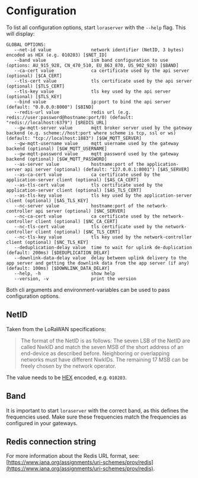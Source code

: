 # Configuration

To list all configuration options, start `loraserver` with the `--help`
flag. This will display:

```
GLOBAL OPTIONS:
   --net-id value               network identifier (NetID, 3 bytes) encoded as HEX (e.g. 010203) [$NET_ID]
   --band value                 ism band configuration to use (options: AU_915_928, CN_470_510, EU_863_870, US_902_928) [$BAND]
   --ca-cert value              ca certificate used by the api server (optional) [$CA_CERT]
   --tls-cert value             tls certificate used by the api server (optional) [$TLS_CERT]
   --tls-key value              tls key used by the api server (optional) [$TLS_KEY]
   --bind value                 ip:port to bind the api server (default: "0.0.0.0:8000") [$BIND]
   --redis-url value            redis url (e.g. redis://user:password@hostname:port/0) (default: "redis://localhost:6379") [$REDIS_URL]
   --gw-mqtt-server value       mqtt broker server used by the gateway backend (e.g. scheme://host:port where scheme is tcp, ssl or ws) (default: "tcp://localhost:1883") [$GW_MQTT_SERVER]
   --gw-mqtt-username value     mqtt username used by the gateway backend (optional) [$GW_MQTT_USERNAME]
   --gw-mqtt-password value     mqtt password used by the gateway backend (optional) [$GW_MQTT_PASSWORD]
   --as-server value            hostname:port of the application-server api server (optional) (default: "127.0.0.1:8001") [$AS_SERVER]
   --as-ca-cert value           ca certificate used by the application-server client (optional) [$AS_CA_CERT]
   --as-tls-cert value          tls certificate used by the application-server client (optional) [$AS_TLS_CERT]
   --as-tls-key value           tls key used by the application-server client (optional) [$AS_TLS_KEY]
   --nc-server value            hostname:port of the network-controller api server (optional) [$NC_SERVER]
   --nc-ca-cert value           ca certificate used by the network-controller client (optional) [$NC_CA_CERT]
   --nc-tls-cert value          tls certificate used by the network-controller client (optional) [$NC_TLS_CERT]
   --nc-tls-key value           tls key used by the network-controller client (optional) [$NC_TLS_KEY]
   --deduplication-delay value  time to wait for uplink de-duplication (default: 200ms) [$DEDUPLICATION_DELAY]
   --downlink-data-delay value  delay between uplink delivery to the app server and getting the downlink data from the app server (if any) (default: 100ms) [$DOWNLINK_DATA_DELAY]
   --help, -h                   show help
   --version, -v                print the version
```

Both cli arguments and environment-variables can be used to pass configuration
options.

## NetID

Taken from the LoRaWAN specifications:

> The format of the NetID is as follows: The seven LSB of the NetID are called NwkID and
> match the seven MSB of the short address of an end-device as described before.
> Neighboring or overlapping networks must have different NwkIDs. The remaining 17 MSB
> can be freely chosen by the network operator.

The value needs to be [HEX](https://en.wikipedia.org/wiki/Hexadecimal) encoded, e.g. ``010203``.

## Band

It is important to start `loraserver` with the correct band, as this defines
the frequencies used. Make sure these frequencies match the frequencies as
configured in your gateways.

## Redis connection string

For more information about the Redis URL format, see:
[https://www.iana.org/assignments/uri-schemes/prov/redis](https://www.iana.org/assignments/uri-schemes/prov/redis).
